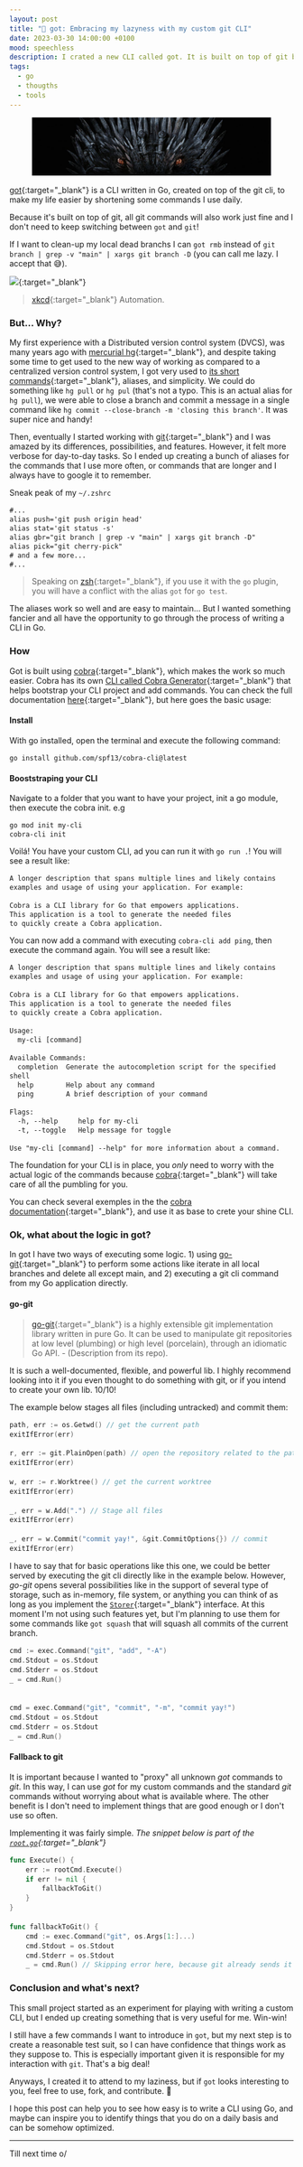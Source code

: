 ```yaml
---
layout: post
title: "🐉 got: Embracing my lazyness with my custom git CLI"
date: 2023-03-30 14:00:00 +0100
mood: speechless
description: I crated a new CLI called got. It is built on top of git because I'm lazy.
tags:
  - go
  - thougths
  - tools
---
```


<figure class="aligncenter">
  <img src="https://raw.githubusercontent.com/flavio1110/got/main/got.png" alt="The eyes of Drogon" />
</figure>

[got](https://github.com/flavio1110/got){:target="\_blank"} is a CLI written in Go, created on top of the git cli, to make my life easier by shortening some commands I use daily.

Because it's built on top of git, all git commands will also work just fine and I don't need to keep switching between `got` and `git`!

If I want to clean-up my local dead branchs I can `got rmb` instead of `git branch | grep -v "main" | xargs git branch -D` (you can call me lazy. I accept that 😅).

[<img src="https://imgs.xkcd.com/comics/automation_2x.png" />](https://xkcd.com/1319/){:target="\_blank"}

> [xkcd](https://xkcd.com/1319/){:target="\_blank"} Automation.

<!--more-->

### But... Why?

My first experience with a Distributed version control system (DVCS), was many years ago with [mercurial hg](https://en.wikipedia.org/wiki/Mercurial){:target="\_blank"}, and despite taking some time to get used to the new way of working as compared to a centralized version control system, I got very used to [its short commands](https://gist.github.com/cortesben/016cd401faae5a8dae59){:target="\_blank"}, aliases, and simplicity.
We could do something like `hg pull` or `hg pul` (that's not a typo. This is an actual alias for `hg pull`), we were able to close a branch and commit a message in a single command like `hg commit --close-branch -m 'closing this branch'`. It was super nice and handy!

Then, eventually I started working with [git](https://git-scm.com/){:target="\_blank"} and I was amazed by its differences, possibilities, and features. However, it felt more verbose for day-to-day tasks. So I ended up creating a bunch of aliases for the commands that I use more often, or commands that are longer and I always have to google it to remember.

Sneak peak of my `~/.zshrc`

```shell
#...
alias push='git push origin head'
alias stat='git status -s'
alias gbr="git branch | grep -v "main" | xargs git branch -D"
alias pick="git cherry-pick"
# and a few more...
#...
```

> Speaking on [zsh](https://ohmyz.sh/){:target="\_blank"}, if you use it with the `go` plugin, you will have a conflict with the alias `got` for `go test`.

The aliases work so well and are easy to maintain... But I wanted something fancier and all have the opportunity to go through the process of writing a CLI in Go.

### How

Got is built using [cobra](https://github.com/spf13/cobra){:target="\_blank"}, which makes the work so much easier. Cobra has its own [CLI called Cobra Generator](https://github.com/spf13/cobra-cli/blob/main/README.md){:target="\_blank"} that helps bootstrap your CLI project and add commands. You can check the full documentation [here](https://github.com/spf13/cobra-cli/blob/main/README.md){:target="\_blank"}, but here goes the basic usage:

#### Install

With go installed, open the terminal and execute the following command:

```shell
go install github.com/spf13/cobra-cli@latest
```

#### Booststraping your CLI

Navigate to a folder that you want to have your project, init a go module, then execute the cobra init. e.g

```shell
go mod init my-cli
cobra-cli init
```

Voilá! You have your custom CLI, ad you can run it with `go run .`! You will see a result like:

```shell
A longer description that spans multiple lines and likely contains
examples and usage of using your application. For example:

Cobra is a CLI library for Go that empowers applications.
This application is a tool to generate the needed files
to quickly create a Cobra application.
```

You can now add a command with executing `cobra-cli add ping`, then execute the command again. You will see a result like:

```shell
A longer description that spans multiple lines and likely contains
examples and usage of using your application. For example:

Cobra is a CLI library for Go that empowers applications.
This application is a tool to generate the needed files
to quickly create a Cobra application.

Usage:
  my-cli [command]

Available Commands:
  completion  Generate the autocompletion script for the specified shell
  help        Help about any command
  ping        A brief description of your command

Flags:
  -h, --help     help for my-cli
  -t, --toggle   Help message for toggle

Use "my-cli [command] --help" for more information about a command.
```

The foundation for your CLI is in place, you _only_ need to worry with the actual logic of the commands because [cobra](https://github.com/spf13/cobra){:target="\_blank"} will take care of all the pumbling for you.

You can check several exemples in the the [cobra documentation](https://git{:target="_blank"},hub.com/spf13/cobra/blob/main/user_guide.md){:target="\_blank"}, and use it as base to crete your shine CLI.

### Ok, what about the logic in got?

In got I have two ways of executing some logic. 1) using [go-git](https://github.com/go-git/go-git){:target="\_blank"} to perform some actions like iterate in all local branches and delete all except main, and 2) executing a git cli command from my Go application directly.

#### go-git

> [go-git](https://github.com/go-git/go-git){:target="\_blank"} is a highly extensible git implementation library written in pure Go. It can be used to manipulate git repositories at low level (plumbing) or high level (porcelain), through an idiomatic Go API. - (Description from its repo).

It is such a well-documented, flexible, and powerful lib. I highly recommend looking into it if you even thought to do something with git, or if you intend to create your own lib. 10/10!

The example below stages all files (including untracked) and commit them:

```go
path, err := os.Getwd() // get the current path
exitIfError(err)

r, err := git.PlainOpen(path) // open the repository related to the path
exitIfError(err)

w, err := r.Worktree() // get the current worktree
exitIfError(err)

_, err = w.Add(".") // Stage all files
exitIfError(err)

_, err = w.Commit("commit yay!", &git.CommitOptions{}) // commit
exitIfError(err)
```

I have to say that for basic operations like this one, we could be better served by executing the git cli directly like in the example below. However, _go-git_ opens several possibilities like in the support of several type of storage, such as in-memory, file system, or anything you can think of as long as you implement the [`Storer`](https://pkg.go.dev/github.com/go-git/go-git/v5/plumbing/storer){:target="\_blank"} interface.
At this moment I'm not using such features yet, but I'm planning to use them for some commands like `got squash` that will squash all commits of the current branch.

```go
cmd := exec.Command("git", "add", "-A")
cmd.Stdout = os.Stdout
cmd.Stderr = os.Stdout
_ = cmd.Run()


cmd = exec.Command("git", "commit", "-m", "commit yay!")
cmd.Stdout = os.Stdout
cmd.Stderr = os.Stdout
_ = cmd.Run()
```

#### Fallback to git

It is important because I wanted to "proxy" all unknown _got_ commands to _git_. In this way, I can use _got_ for my custom commands and the standard _git_ commands without worrying about what is available where.
The other benefit is I don't need to implement things that are good enough or I don't use so often.

Implementing it was fairly simple.
_The snippet below is part of the [`root.go`](https://github.com/flavio1110/got/blob/main/cmd/root.go){:target="\_blank"}_

```go
func Execute() {
	err := rootCmd.Execute()
	if err != nil {
		fallbackToGit()
	}
}

func fallbackToGit() {
	cmd := exec.Command("git", os.Args[1:]...)
	cmd.Stdout = os.Stdout
	cmd.Stderr = os.Stdout
	_ = cmd.Run() // Skipping error here, because git already sends it to stdout, and I don't have anything else to do with it.
```

### Conclusion and what's next?

This small project started as an experiment for playing with writing a custom CLI, but I ended up creating something that is very useful for me. Win-win!

I still have a few commands I want to introduce in `got`, but my next step is to create a reasonable test suit, so I can have confidence that things work as they suppose to. This is especially important given it is responsible for my interaction with `git`. That's a big deal!

Anyways, I created it to attend to my laziness, but if `got` looks interesting to you, feel free to use, fork, and contribute. 💪

I hope this post can help you to see how easy is to write a CLI using Go, and maybe can inspire you to identify things that you do on a daily basis and can be somehow optimized.

---

Till next time o/
